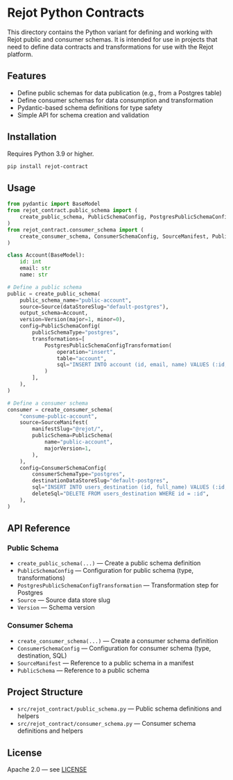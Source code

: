 # Rejot Python Contracts

This directory contains the Python variant for defining and working with Rejot public and consumer
schemas. It is intended for use in projects that need to define data contracts and transformations
for use with the Rejot platform.

## Features

- Define public schemas for data publication (e.g., from a Postgres table)
- Define consumer schemas for data consumption and transformation
- Pydantic-based schema definitions for type safety
- Simple API for schema creation and validation

## Installation

Requires Python 3.9 or higher.

```bash
pip install rejot-contract
```

## Usage

```python
from pydantic import BaseModel
from rejot_contract.public_schema import (
    create_public_schema, PublicSchemaConfig, PostgresPublicSchemaConfigTransformation, Source, Version
)
from rejot_contract.consumer_schema import (
    create_consumer_schema, ConsumerSchemaConfig, SourceManifest, PublicSchema
)

class Account(BaseModel):
    id: int
    email: str
    name: str

# Define a public schema
public = create_public_schema(
    public_schema_name="public-account",
    source=Source(dataStoreSlug="default-postgres"),
    output_schema=Account,
    version=Version(major=1, minor=0),
    config=PublicSchemaConfig(
        publicSchemaType="postgres",
        transformations=[
            PostgresPublicSchemaConfigTransformation(
                operation="insert",
                table="account",
                sql="INSERT INTO account (id, email, name) VALUES (:id, :email, :name)",
            )
        ],
    ),
)

# Define a consumer schema
consumer = create_consumer_schema(
    "consume-public-account",
    source=SourceManifest(
        manifestSlug="@rejot/",
        publicSchema=PublicSchema(
            name="public-account",
            majorVersion=1,
        ),
    ),
    config=ConsumerSchemaConfig(
        consumerSchemaType="postgres",
        destinationDataStoreSlug="default-postgres",
        sql="INSERT INTO users_destination (id, full_name) VALUES (:id, :email || ' ' || :name) ON CONFLICT (id) DO UPDATE SET full_name = :email || ' ' || :name",
        deleteSql="DELETE FROM users_destination WHERE id = :id",
    ),
)
```

## API Reference

### Public Schema

- `create_public_schema(...)` — Create a public schema definition
- `PublicSchemaConfig` — Configuration for public schema (type, transformations)
- `PostgresPublicSchemaConfigTransformation` — Transformation step for Postgres
- `Source` — Source data store slug
- `Version` — Schema version

### Consumer Schema

- `create_consumer_schema(...)` — Create a consumer schema definition
- `ConsumerSchemaConfig` — Configuration for consumer schema (type, destination, SQL)
- `SourceManifest` — Reference to a public schema in a manifest
- `PublicSchema` — Reference to a public schema

## Project Structure

- `src/rejot_contract/public_schema.py` — Public schema definitions and helpers
- `src/rejot_contract/consumer_schema.py` — Consumer schema definitions and helpers

## License

Apache 2.0 — see [LICENSE](LICENSE)
